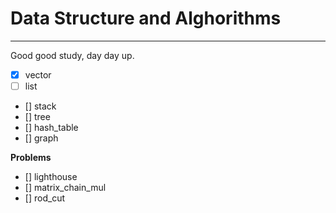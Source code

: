 # Data Structure and Alghorithms

- - -

Good good study, day day up.

- [x] vector
- [ ] list
- [] stack
- [] tree
- [] hash_table
- [] graph

**Problems**

- [] lighthouse
- [] matrix_chain_mul
- [] rod_cut
